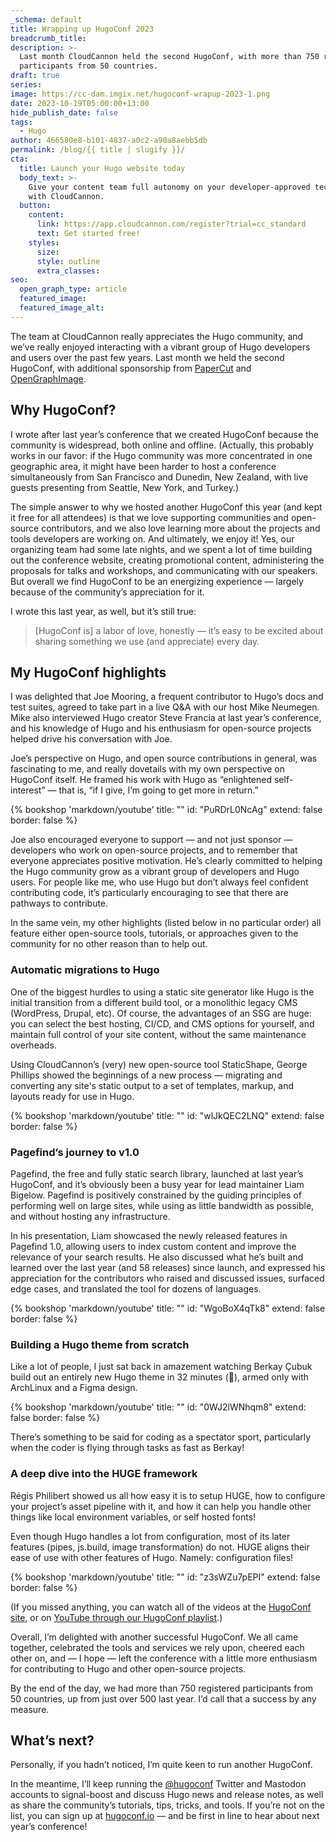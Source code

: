 ```yaml
---
_schema: default
title: Wrapping up HugoConf 2023
breadcrumb_title:
description: >-
  Last month CloudCannon held the second HugoConf, with more than 750 registered
  participants from 50 countries.
draft: true
series:
image: https://cc-dam.imgix.net/hugoconf-wrapup-2023-1.png
date: 2023-10-19T05:00:00+13:00
hide_publish_date: false
tags:
  - Hugo
author: 466580e8-b101-4837-a0c2-a90a8aebb5db
permalink: /blog/{{ title | slugify }}/
cta:
  title: Launch your Hugo website today
  body_text: >-
    Give your content team full autonomy on your developer-approved tech stack
    with CloudCannon.
  button:
    content:
      link: https://app.cloudcannon.com/register?trial=cc_standard
      text: Get started free!
    styles:
      size:
      style: outline
      extra_classes:
seo:
  open_graph_type: article
  featured_image:
  featured_image_alt:
---
```

The team at CloudCannon really appreciates the Hugo community, and we’ve really enjoyed interacting with a vibrant group of Hugo developers and users over the past few years. Last month we held the second HugoConf, with additional sponsorship from <a target="_blank" rel="noopener" href="https://www.papercut.com/">PaperCut</a> and <a target="_blank" rel="noopener" href="https://opengraphimage.com/">OpenGraphImage</a>.

## **Why HugoConf?**

I wrote after last year’s conference that we created HugoConf because the community is widespread, both online and offline. (Actually, this probably works in our favor: if the Hugo community was more concentrated in one geographic area, it might have been harder to host a conference simultaneously from San Francisco and Dunedin, New Zealand, with live guests presenting from Seattle, New York, and Turkey.)

The simple answer to why we hosted another HugoConf this year (and kept it free for all attendees) is that we love supporting communities and open-source contributors, and we also love learning more about the projects and tools developers are working on. And ultimately, we enjoy it! Yes, our organizing team had some late nights, and we spent a lot of time building out the conference website, creating promotional content, administering the proposals for talks and workshops, and communicating with our speakers. But overall we find HugoConf to be an energizing experience — largely because of the community’s appreciation for it.

I wrote this last year, as well, but it’s still true:

> \[HugoConf is\] a labor of love, honestly — it’s easy to be excited about sharing something we use (and appreciate) every day.

## My **HugoConf highlights**

I was delighted that Joe Mooring, a frequent contributor to Hugo’s docs and test suites, agreed to take part in a live Q&A with our host Mike Neumegen. Mike also interviewed Hugo creator Steve Francia at last year’s conference, and his knowledge of Hugo and his enthusiasm for open-source projects helped drive his conversation with Joe.

Joe’s perspective on Hugo, and open source contributions in general, was fascinating to me, and really dovetails with my own perspective on HugoConf itself. He framed his work with Hugo as “enlightened self-interest” — that is, “if I give, I’m going to get more in return.”

{% bookshop 'markdown/youtube' title: "" id: "PuRDrL0NcAg" extend: false border: false %}

Joe also encouraged everyone to support — and not just sponsor — developers who work on open-source projects, and to remember that everyone appreciates positive motivation. He’s clearly committed to helping the Hugo community grow as a vibrant group of developers and Hugo users. For people like me, who use Hugo but don’t always feel confident contributing code, it’s particularly encouraging to see that there are pathways to contribute.

In the same vein, my other highlights (listed below in no particular order) all feature either open-source tools, tutorials, or approaches given to the community for no other reason than to help out.

### Automatic migrations to Hugo

One of the biggest hurdles to using a static site generator like Hugo is the initial transition from a different build tool, or a monolithic legacy CMS (WordPress, Drupal, etc). Of course, the advantages of an SSG are huge: you can select the best hosting, CI/CD, and CMS options for yourself, and maintain full control of your site content, without the same maintenance overheads.

Using CloudCannon’s (very) new open-source tool StaticShape, George Phillips showed the beginnings of a new process — migrating and converting any site's static output to a set of templates, markup, and layouts ready for use in Hugo.

{% bookshop 'markdown/youtube' title: "" id: "wlJkQEC2LNQ" extend: false border: false %}

### Pagefind’s journey to v1.0

Pagefind, the free and fully static search library, launched at last year’s HugoConf, and it’s obviously been a busy year for lead maintainer Liam Bigelow. Pagefind is positively constrained by the guiding principles of performing well on large sites, while using as little bandwidth as possible, and without hosting any infrastructure.

In his presentation, Liam showcased the newly released features in Pagefind 1.0, allowing users to index custom content and improve the relevance of your search results. He also discussed what he’s built and learned over the last year (and 58 releases) since launch, and expressed his appreciation for the contributors who raised and discussed issues, surfaced edge cases, and translated the tool for dozens of languages.

{% bookshop 'markdown/youtube' title: "" id: "WgoBoX4qTk8" extend: false border: false %}

### Building a Hugo theme from scratch

Like a lot of people, I just sat back in amazement watching Berkay Çubuk build out an entirely new Hugo theme in 32 minutes (🤯), armed only with ArchLinux and a Figma design.

{% bookshop 'markdown/youtube' title: "" id: "0WJ2lWNhqm8" extend: false border: false %}

There’s something to be said for coding as a spectator sport, particularly when the coder is flying through tasks as fast as Berkay!

### A deep dive into the HUGE framework

Régis Philibert showed us all how easy it is to setup HUGE, how to configure your project’s asset pipeline with it, and how it can help you handle other things like local environment variables, or self hosted fonts!

Even though Hugo handles a lot from configuration, most of its later features (pipes, js.build, image transformation) do not. HUGE aligns their ease of use with other features of Hugo. Namely: configuration files!

{% bookshop 'markdown/youtube' title: "" id: "z3sWZu7pEPI" extend: false border: false %}

(If you missed anything, you can watch all of the videos at the&nbsp;<a target="_blank" rel="noopener" href="https://hugoconf.io/">HugoConf site</a>, or on&nbsp;<a target="_blank" rel="noopener" href="https://www.youtube.com/playlist?list=PLrxYIq_0LFJcU9FQHt5FDpb90D_Tpzopw">YouTube through our HugoConf playlist</a>.)

Overall, I’m delighted with another successful HugoConf. We all came together, celebrated the tools and services we rely upon, cheered each other on, and — I hope — left the conference with a little more enthusiasm for contributing to Hugo and other open-source projects.

By the end of the day, we had more than 750 registered participants from 50 countries, up from just over 500 last year. I’d call that a success by any measure.

## What’s next?

Personally, if you hadn’t noticed, I’m quite keen to run another HugoConf.

In the meantime, I’ll keep running the&nbsp;<a target="_blank" rel="noopener" href="https://twitter.com/hugoconf">@hugoconf</a>&nbsp;Twitter and Mastodon accounts to signal-boost and discuss Hugo news and release notes, as well as share the community’s tutorials, tips, tricks, and tools. If you’re not on the list, you can sign up at <a target="_blank" rel="noopener" href="http://hugoconf.io">hugoconf.io</a> — and be first in line to hear about next year’s conference!

<!-- notionvc: 03353bfe-f00a-460f-ba4e-4883cbb01727 -->